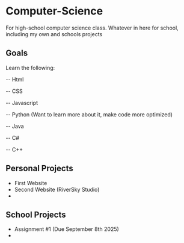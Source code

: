 # Computer-Science
For high-school computer science class.
Whatever in here for school, including my own and schools projects

## Goals
Learn the following:

-- Html

-- CSS

-- Javascript

-- Python (Want to learn more about it, make code more optimized)

-- Java

-- C#

-- C++

## Personal Projects

- First Website
- Second Website (RiverSky Studio)
-

## School Projects

- Assignment #1 (Due September 8th 2025)
-

